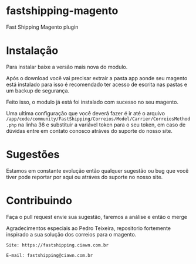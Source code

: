 # fastshipping-magento
Fast Shipping Magento plugin

# Instalação

Para instalar baixe a versão mais nova do modulo.

Após o download você vai precisar extrair a pasta app aonde seu magento está instalado para isso é recomendado ter acesso de escrita nas pastas e um backup de segurança.

Feito isso, o modulo já está foi instalado com sucesso no seu magento.

Uma ultima configuração que você deverá fazer é ir até o arquivo ```/app/code/community/FastShipping/Correios/Model/Carrier/CorreiosMethod.php``` na linha 36 e substituir a variável token para o seu token, em caso de dúvidas entre em contato conosco atráves do suporte do nosso site.

# Sugestões 

Estamos em constante evolução então qualquer sugestão ou bug que você tiver pode reportar por aqui ou atráves do suporte no nosso site.


# Contribuindo

Faça o pull request envie sua sugestão, faremos a análise e então o merge


Agradecimentos especiais ao Pedro Teixeira, repositorio fortemente inspirado a sua solução dos correios para o magento.

```
Site: https://fastshipping.ciawn.com.br

E-mail: fastshipping@ciawn.com.br
```

